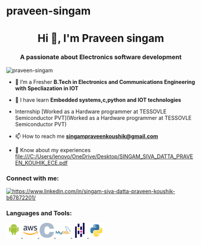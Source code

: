 # praveen-singam
<h1 align="center">Hi 👋, I'm Praveen singam</h1>
<h3 align="center">A passionate about Electronics software development</h3>

<p align="left"> <img src="https://komarev.com/ghpvc/?username=praveen-singam&label=Profile%20views&color=0e75b6&style=flat" alt="praveen-singam" /> </p>

- 🔭 I’m a Fresher **B.Tech in Electronics and Communications Engineering with Specliazation in IOT**

- 🌱 I have learn **Embedded systems,c,python and IOT technologies**

- Internship [Worked as a Hardware programmer at TESSOVLE Semiconductor PVT](Worked as a Hardware programmer at TESSOVLE Semiconductor PVT)

- 📫 How to reach me **singampraveenkoushik@gmail.com**

- 📄 Know about my experiences [file:///C:/Users/lenovo/OneDrive/Desktop/SINGAM_SIVA_DATTA_PRAVEEN_KOUHIK_ECE.pdf](file:///C:/Users/lenovo/OneDrive/Desktop/SINGAM_SIVA_DATTA_PRAVEEN_KOUHIK_ECE.pdf)

<h3 align="left">Connect with me:</h3>
<p align="left">
<a href="https://linkedin.com/in/https://www.linkedin.com/in/singam-siva-datta-praveen-koushik-b67872201/" target="blank"><img align="center" src="https://raw.githubusercontent.com/rahuldkjain/github-profile-readme-generator/master/src/images/icons/Social/linked-in-alt.svg" alt="https://www.linkedin.com/in/singam-siva-datta-praveen-koushik-b67872201/" height="30" width="40" /></a>
</p>

<h3 align="left">Languages and Tools:</h3>
<p align="left"> <a href="https://developer.android.com" target="_blank" rel="noreferrer"> <img src="https://raw.githubusercontent.com/devicons/devicon/master/icons/android/android-original-wordmark.svg" alt="android" width="40" height="40"/> </a> <a href="hhttps://www.embeddedindia.com/" target="_blank" rel="noreferrer"> <img src="https://raw.githubusercontent.com/devicons/devicon/master/icons/amazonwebservices/amazonwebservices-original-wordmark.svg" alt="aws" width="40" height="40"/> </a> <a href="https://www.cprogramming.com/" target="_blank" rel="noreferrer"> <img src="https://raw.githubusercontent.com/devicons/devicon/master/icons/c/c-original.svg" alt="c" width="40" height="40"/> </a> <a href="https://www.mysql.com/" target="_blank" rel="noreferrer"> <img src="https://raw.githubusercontent.com/devicons/devicon/master/icons/mysql/mysql-original-wordmark.svg" alt="mysql" width="40" height="40"/> </a> <a href="https://pandas.pydata.org/" target="_blank" rel="noreferrer"> <img src="https://raw.githubusercontent.com/devicons/devicon/2ae2a900d2f041da66e950e4d48052658d850630/icons/pandas/pandas-original.svg" alt="pandas" width="40" height="40"/> </a> <a href="https://www.python.org" target="_blank" rel="noreferrer"> <img src="https://raw.githubusercontent.com/devicons/devicon/master/icons/python/python-original.svg" alt="python" width="40" height="40"/> </a> </p>
